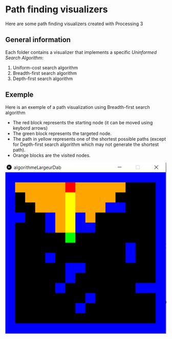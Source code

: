 # Path finding visualizers
 Here are some path finding visualizers created with Processing 3

## General information
Each folder contains a visualizer that implements a specific *Uninformed Search Algorithm*:

1. Uniform-cost search algorithm
2. Breadth-first search algorithm
3. Depth-first search algorithm


## Exemple

Here is an exemple of a path visualization using Breadth-first search algorithm

* The red block represents the starting node (it can be moved using keybord arrows)
* The green block represents the targeted node.
* The path in yellow represents one of the shortest possible paths (except for Depth-first search algorithm which may not generate the shortest path).
* Orange blocks are the visited nodes.

![Breadth-first-visualizer](/algorithmeLargeurDab/exemple.png)